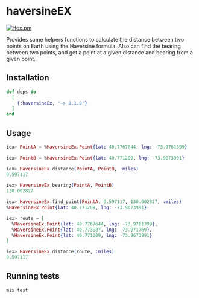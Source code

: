 # haversineEX

[![Hex.pm](https://img.shields.io/hexpm/v/haversineEx.svg)](https://hex.pm/packages/haversineEx)


Provides some helpers functions to calculate the distance between two points on Earth using the Haversine formula. Also can find the bearing between two points, and get a point at a given distance and bearing from a given point.

## Installation

```elixir
def deps do
  [
    {:haversineEx, "~> 0.1.0"}
  ]
end
```

## Usage

```elixir
iex> PointA = %HaversineEx.Point{lat: 40.7767644, lng: -73.9761399}

iex> PointB = %HaversineEx.Point{lat: 40.771209, lng: -73.9673991}

iex> HaversineEx.distance(PointA, PointB, :miles)
0.597117

iex> HaversineEx.bearing(PointA, PointB)
130.002827

iex> HaversineEx.find_point(PointA, 0.597117, 130.002827, :miles)
%HaversineEx.Point{lat: 40.771209, lng: -73.9673991}

iex> route = [
  %HaversineEx.Point{lat: 40.7767644, lng: -73.9761399},
  %HaversineEx.Point{lat: 40.773987, lng: -73.971769},
  %HaversineEx.Point{lat: 40.771209, lng: -73.9673991}
]

iex> HaversineEx.distance(route, :miles)
0.597117
```

## Running tests

```bash
mix test
```
